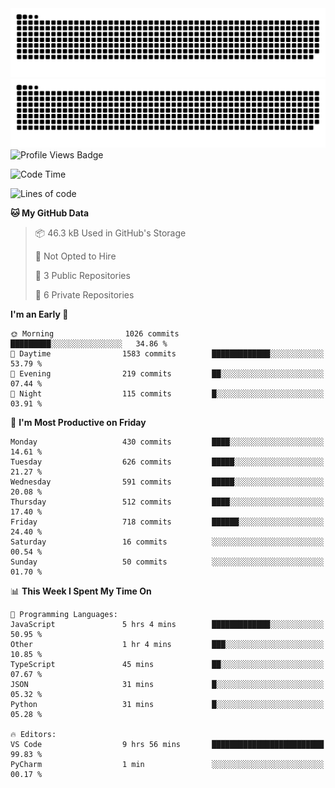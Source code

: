 <img src="https://github.com/nielsbaggerman/nielsbaggerman/blob/output/github-contribution-grid-snake.svg#gh-light-mode-only" alt="GitHub Snake Light">
<img src="https://github.com/nielsbaggerman/nielsbaggerman/blob/output/github-contribution-grid-snake-dark.svg#gh-dark-mode-only" alt="GitHub Snake Dark">
<img src="https://komarev.com/ghpvc/?username=nielsbaggerman&amp;label=Profile+Views" alt="Profile Views Badge" />

<!--START_SECTION:waka-->
![Code Time](http://img.shields.io/badge/Code%20Time-1%2C981%20hrs%2041%20mins-blue)

![Lines of code](https://img.shields.io/badge/From%20Hello%20World%20I%27ve%20Written-6.9%20million%20lines%20of%20code-blue)

**🐱 My GitHub Data** 

> 📦 46.3 kB Used in GitHub's Storage 
 > 
> 🚫 Not Opted to Hire
 > 
> 📜 3 Public Repositories 
 > 
> 🔑 6 Private Repositories 
 > 
**I'm an Early 🐤** 

```text
🌞 Morning                1026 commits        █████████░░░░░░░░░░░░░░░░   34.86 % 
🌆 Daytime                1583 commits        █████████████░░░░░░░░░░░░   53.79 % 
🌃 Evening                219 commits         ██░░░░░░░░░░░░░░░░░░░░░░░   07.44 % 
🌙 Night                  115 commits         █░░░░░░░░░░░░░░░░░░░░░░░░   03.91 % 
```
📅 **I'm Most Productive on Friday** 

```text
Monday                   430 commits         ████░░░░░░░░░░░░░░░░░░░░░   14.61 % 
Tuesday                  626 commits         █████░░░░░░░░░░░░░░░░░░░░   21.27 % 
Wednesday                591 commits         █████░░░░░░░░░░░░░░░░░░░░   20.08 % 
Thursday                 512 commits         ████░░░░░░░░░░░░░░░░░░░░░   17.40 % 
Friday                   718 commits         ██████░░░░░░░░░░░░░░░░░░░   24.40 % 
Saturday                 16 commits          ░░░░░░░░░░░░░░░░░░░░░░░░░   00.54 % 
Sunday                   50 commits          ░░░░░░░░░░░░░░░░░░░░░░░░░   01.70 % 
```


📊 **This Week I Spent My Time On** 

```text
💬 Programming Languages: 
JavaScript               5 hrs 4 mins        █████████████░░░░░░░░░░░░   50.95 % 
Other                    1 hr 4 mins         ███░░░░░░░░░░░░░░░░░░░░░░   10.85 % 
TypeScript               45 mins             ██░░░░░░░░░░░░░░░░░░░░░░░   07.67 % 
JSON                     31 mins             █░░░░░░░░░░░░░░░░░░░░░░░░   05.32 % 
Python                   31 mins             █░░░░░░░░░░░░░░░░░░░░░░░░   05.28 % 

🔥 Editors: 
VS Code                  9 hrs 56 mins       █████████████████████████   99.83 % 
PyCharm                  1 min               ░░░░░░░░░░░░░░░░░░░░░░░░░   00.17 % 
```


<!--END_SECTION:waka-->

